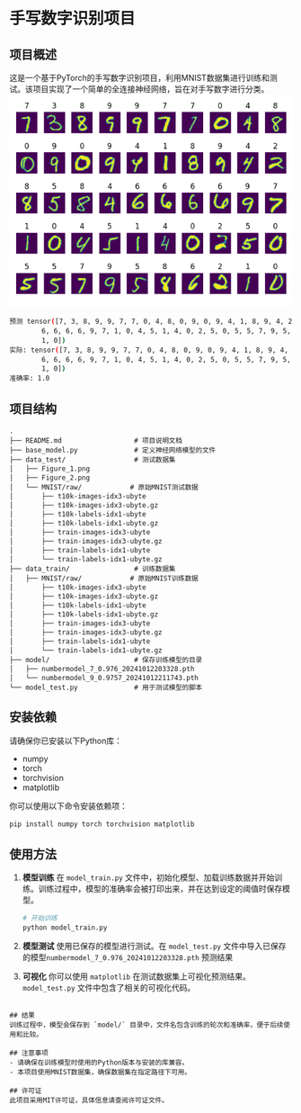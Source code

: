 

# 手写数字识别项目

## 项目概述
这是一个基于PyTorch的手写数字识别项目，利用MNIST数据集进行训练和测试。该项目实现了一个简单的全连接神经网络，旨在对手写数字进行分类。
![演示图片](./data_test/Figure_2.png)
```bash
预测 tensor([7, 3, 8, 9, 9, 7, 7, 0, 4, 8, 0, 9, 0, 9, 4, 1, 8, 9, 4, 2, 8, 5, 8, 4,
        6, 6, 6, 6, 9, 7, 1, 0, 4, 5, 1, 4, 0, 2, 5, 0, 5, 5, 7, 9, 5, 8, 6, 2,
        1, 0])
实际: tensor([7, 3, 8, 9, 9, 7, 7, 0, 4, 8, 0, 9, 0, 9, 4, 1, 8, 9, 4, 2, 8, 5, 8, 4,
        6, 6, 6, 6, 9, 7, 1, 0, 4, 5, 1, 4, 0, 2, 5, 0, 5, 5, 7, 9, 5, 8, 6, 2,
        1, 0])
准确率: 1.0
```
## 项目结构
```
.
├── README.md                  # 项目说明文档
├── base_model.py              # 定义神经网络模型的文件
├── data_test/                 # 测试数据集
│   ├── Figure_1.png
│   ├── Figure_2.png
│   └── MNIST/raw/            # 原始MNIST测试数据
│       ├── t10k-images-idx3-ubyte
│       ├── t10k-images-idx3-ubyte.gz
│       ├── t10k-labels-idx1-ubyte
│       ├── t10k-labels-idx1-ubyte.gz
│       ├── train-images-idx3-ubyte
│       ├── train-images-idx3-ubyte.gz
│       ├── train-labels-idx1-ubyte
│       └── train-labels-idx1-ubyte.gz
├── data_train/                # 训练数据集
│   ├── MNIST/raw/            # 原始MNIST训练数据
│       ├── t10k-images-idx3-ubyte
│       ├── t10k-images-idx3-ubyte.gz
│       ├── t10k-labels-idx1-ubyte
│       ├── t10k-labels-idx1-ubyte.gz
│       ├── train-images-idx3-ubyte
│       ├── train-images-idx3-ubyte.gz
│       ├── train-labels-idx1-ubyte
│       └── train-labels-idx1-ubyte.gz
├── model/                     # 保存训练模型的目录
│   ├── numbermodel_7_0.976_20241012203328.pth
│   └── numbermodel_9_0.9757_20241012211743.pth
└── model_test.py              # 用于测试模型的脚本
```

## 安装依赖
请确保你已安装以下Python库：
- numpy
- torch
- torchvision
- matplotlib

你可以使用以下命令安装依赖项：
```bash
pip install numpy torch torchvision matplotlib
```

## 使用方法

1. **模型训练**
   在 `model_train.py` 文件中，初始化模型、加载训练数据并开始训练。训练过程中，模型的准确率会被打印出来，并在达到设定的阈值时保存模型。

   ```python
   # 开始训练
   python model_train.py
   ```

2. **模型测试**
   使用已保存的模型进行测试。在 `model_test.py` 文件中导入已保存的模型`numbermodel_7_0.976_20241012203328.pth` 预测结果

3. **可视化**
   你可以使用 `matplotlib` 在测试数据集上可视化预测结果。`model_test.py` 文件中包含了相关的可视化代码。


```

## 结果
训练过程中，模型会保存到 `model/` 目录中，文件名包含训练的轮次和准确率，便于后续使用和比较。

## 注意事项
- 请确保在训练模型时使用的Python版本与安装的库兼容。
- 本项目使用MNIST数据集，确保数据集在指定路径下可用。

## 许可证
此项目采用MIT许可证，具体信息请查阅许可证文件。
```
